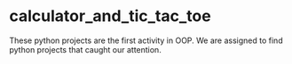 # calculator_and_tic_tac_toe
These python projects are the first activity in OOP. We are assigned to find python projects that caught our attention.
